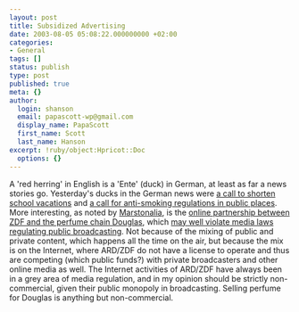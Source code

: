 ```yaml
---
layout: post
title: Subsidized Advertising
date: 2003-08-05 05:08:22.000000000 +02:00
categories:
- General
tags: []
status: publish
type: post
published: true
meta: {}
author:
  login: shanson
  email: papascott-wp@gmail.com
  display_name: PapaScott
  first_name: Scott
  last_name: Hanson
excerpt: !ruby/object:Hpricot::Doc
  options: {}
---
```

<p>A 'red herring' in English is a 'Ente' (duck) in German, at least as far a news stories go. Yesterday's ducks in the German news were <a title="Sommertheater: CDU-Politiker fordert Verkürzung der Ferien auf vier Wochen - Politik - SPIEGEL ONLINE" href="http://www.spiegel.de/politik/deutschland/0,1518,259747,00.html">a call to shorten school vacations</a> and <a title="tagesschau.de : Politiker machen Front gegen Rauchen" href="http://www.tagesschau.de/aktuell/meldungen/0,1185,OID2105360_TYP6_THE_NAVSPM11172_REF2,00.html">a call for anti-smoking regulations in public places</a>. More interesting, as noted by <a title="Marstonalia" href="http://marston.blogspot.com/2003_08_03_marston_archive.html#106002395376554389">Marstonalia</a>, is the <a title="Home - Leute Heute ZDF Boulevard Berühmtheiten Musik" href="http://leuteheute.douglas.de/out/58.php">online partnership between ZDF and the perfume chain Douglas</a>, which <a title="ZDF: Grenzenlose Nähe - Kultur - SPIEGEL ONLINE" href="http://www.spiegel.de/kultur/gesellschaft/0,1518,259821,00.html">may well violate media laws regulating public broadcasting</a>. Not because of the mixing of public and private content, which happens all the time on the air, but because the mix is on the Internet, where ARD/ZDF do not have a license to operate and thus are competing (which public funds?) with private broadcasters and other online media as well. The Internet activities of ARD/ZDF have always been in a grey area of media regulation, and in my opinion should be strictly non-commercial, given their public monopoly in broadcasting. Selling perfume for Douglas is anything but non-commercial.</p>
